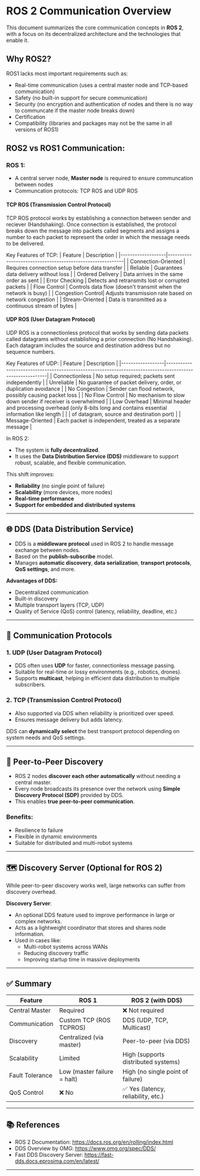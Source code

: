 # ROS 2 Communication Overview

This document summarizes the core communication concepts in **ROS 2**, with a focus on its decentralized architecture and the technologies that enable it.

## Why ROS2?

ROS1 lacks most important requirements such as:
- Real-time communication (uses a central master node and TCP-based communication)
- Safety (no built-in support for secure communication)
- Security (no encryption and authentication of nodes and there is no way to communcate if the master node breaks down)
- Certification
- Compatibility (libraries and packages may not be the same in all versions of ROS1)

## ROS2 vs ROS1 Communication:

### ROS 1:
- A central server node, **Master node** is required to ensure communcation between nodes
- Communcation protocols: TCP ROS and UDP ROS

#### TCP ROS (Transmission Control Protocol)
TCP ROS protocol works by establishing a connection between sender and reciever (Handshaking). Once connection is established, the protocol breaks down the message into packets called segments and assigns a number to each packet to represent the order in which the message needs to be delivered.

Key Features of TCP:
| Feature           | Description                                               |
|-------------------|-----------------------------------------------------------|
| Connection-Oriented | Requires connection setup before data transfer             |
| Reliable          | Guarantees data delivery without loss                      |
| Ordered Delivery  | Data arrives in the same order as sent                      |
| Error Checking    | Detects and retransmits lost or corrupted packets          |
| Flow Control      | Controls data flow (doesn't transmit when the network is busy)         |
| Congestion Control| Adjusts transmission rate based on network congestion      |
| Stream-Oriented   | Data is transmitted as a continuous stream of bytes        |

#### UDP ROS (User Datagram Protocol)
UDP ROS is a connectionless protocol that works by sending data packets called datagrams without establishing a prior connection (No Handshaking). Each datagram includes the source and destination address but no sequence numbers.

Key Features of UDP:
| Feature           | Description                                                                                              |
|------------------|----------------------------------------------------------------------------------------------------------|
| Connectionless    | No setup required; packets sent independently                                                            |
| Unreliable        | No guarantee of packet delivery, order, or duplication avoidance                                         |
| No Congestion     | Sender can flood network, possibly causing packet loss                                                   |
| No Flow Control   | No mechanism to slow down sender if receiver is overwhelmed                                              |
| Low Overhead      | Minimal header and processing overhead (only 8-bits long and contains essential information like length  |
|                   | of datagram, source and destination port)                                                                |
| Message-Oriented  | Each packet is independent, treated as a separate message                                                |


In ROS 2:
- The system is **fully decentralized**.
- It uses the **Data Distribution Service (DDS)** middleware to support robust, scalable, and flexible communication.

This shift improves:
- **Reliability** (no single point of failure)
- **Scalability** (more devices, more nodes)
- **Real-time performance**
- **Support for embedded and distributed systems**

---

## 🌐 DDS (Data Distribution Service)

- DDS is a **middleware protocol** used in ROS 2 to handle message exchange between nodes.
- Based on the **publish-subscribe** model.
- Manages **automatic discovery**, **data serialization**, **transport protocols**, **QoS settings**, and more.

**Advantages of DDS:**
- Decentralized communication
- Built-in discovery
- Multiple transport layers (TCP, UDP)
- Quality of Service (QoS) control (latency, reliability, deadline, etc.)

---

## 📡 Communication Protocols

### 1. **UDP (User Datagram Protocol)**
- DDS often uses **UDP** for faster, connectionless message passing.
- Suitable for real-time or lossy environments (e.g., robotics, drones).
- Supports **multicast**, helping in efficient data distribution to multiple subscribers.

### 2. **TCP (Transmission Control Protocol)**
- Also supported via DDS when reliability is prioritized over speed.
- Ensures message delivery but adds latency.

DDS can **dynamically select** the best transport protocol depending on system needs and QoS settings.

---

## 🤝 Peer-to-Peer Discovery

- ROS 2 nodes **discover each other automatically** without needing a central master.
- Every node broadcasts its presence over the network using **Simple Discovery Protocol (SDP)** provided by DDS.
- This enables **true peer-to-peer communication**.

### Benefits:
- Resilience to failure
- Flexible in dynamic environments
- Suitable for distributed and multi-robot systems

---

## 🗺️ Discovery Server (Optional for ROS 2)

While peer-to-peer discovery works well, large networks can suffer from discovery overhead.

**Discovery Server**:
- An optional DDS feature used to improve performance in large or complex networks.
- Acts as a lightweight coordinator that stores and shares node information.
- Used in cases like:
  - Multi-robot systems across WANs
  - Reducing discovery traffic
  - Improving startup time in massive deployments

---

## ✅ Summary

| Feature                  | ROS 1                          | ROS 2 (with DDS)                    |
|--------------------------|--------------------------------|-------------------------------------|
| Central Master           | Required                       | ❌ Not required                     |
| Communication            | Custom TCP (ROS TCPROS)        | DDS (UDP, TCP, Multicast)           |
| Discovery                | Centralized (via master)       | Peer-to-peer (via DDS)              |
| Scalability              | Limited                        | High (supports distributed systems) |
| Fault Tolerance          | Low (master failure = halt)    | High (no single point of failure)   |
| QoS Control              | ❌ No                          | ✅ Yes (latency, reliability, etc.)  |

---

## 📚 References
- ROS 2 Documentation: https://docs.ros.org/en/rolling/index.html
- DDS Overview by OMG: https://www.omg.org/spec/DDS/
- Fast DDS Discovery Server: https://fast-dds.docs.eprosima.com/en/latest/

---

